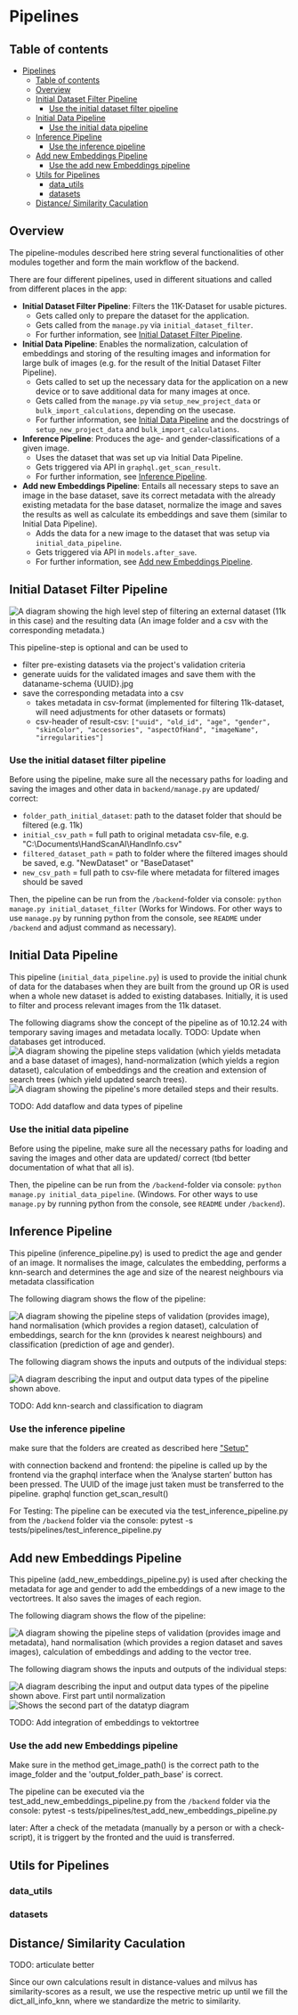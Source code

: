 # Pipelines

## Table of contents

- [Pipelines](#pipelines)
  - [Table of contents](#table-of-contents)
  - [Overview](#overview)
  - [Initial Dataset Filter Pipeline](#initial-dataset-filter-pipeline)
    - [Use the initial dataset filter pipeline](#use-the-initial-dataset-filter-pipeline)
  - [Initial Data Pipeline](#initial-data-pipeline)
    - [Use the initial data pipeline](#use-the-initial-data-pipeline)
  - [Inference Pipeline](#inference-pipeline)
    - [Use the inference pipeline](#use-the-inference-pipeline)
  - [Add new Embeddings Pipeline](#add-new-embeddings-pipeline)
    - [Use the add new Embeddings pipeline](#use-the-add-new-embeddings-pipeline)
  - [Utils for Pipelines](#utils-for-pipelines)
    - [data\_utils](#data_utils)
    - [datasets](#datasets)
  - [Distance/ Similarity Caculation](#distance-similarity-caculation)

## Overview

The pipeline-modules described here string several functionalities of other modules together and form the main workflow of the backend.

There are four different pipelines, used in different situations and called from different places in the app:

- **Initial Dataset Filter Pipeline**: Filters the 11K-Dataset for usable pictures.
  - Gets called only to prepare the dataset for the application.
  - Gets called from the `manage.py` via `initial_dataset_filter`.
  - For further information, see [Initial Dataset Filter Pipeline](#initial-dataset-filter-pipeline).
- **Initial Data Pipeline**: Enables the normalization, calculation of embeddings and storing of the resulting images and information for large bulk of images (e.g. for the result of the Initial Dataset Filter Pipeline).
  - Gets called to set up the necessary data for the application on a new device or to save additional data for many images at once.
  - Gets called from the `manage.py` via `setup_new_project_data` or `bulk_import_calculations`, depending on the usecase.
  - For further information, see [Initial Data Pipeline](#initial-data-pipeline) and the docstrings of `setup_new_project_data` and `bulk_import_calculations`.
- **Inference Pipeline**: Produces the age- and gender-classifications of a given image.
  - Uses the dataset that was set up via Initial Data Pipeline.
  - Gets triggered via API in `graphql.get_scan_result`.
  - For further information, see [Inference Pipeline](#inference-pipeline).
- **Add new Embeddings Pipeline**: Entails all necessary steps to save an image in the base dataset, save its correct metadata with the already existing metadata for the base dataset, normalize the image and saves the results as well as calculate its embeddings and save them (similar to Initial Data Pipeline).
  - Adds the data for a new image to the dataset that was setup via `initial_data_pipeline`.
  - Gets triggered via API in `models.after_save`.
  - For further information, see [Add new Embeddings Pipeline](#add-new-embeddings-pipeline).

## Initial Dataset Filter Pipeline

![A diagram showing the high level step of filtering an external dataset (11k in this case) and the resulting data (An image folder and a csv with the corresponding metadata.)](readme_data/initial_dataset_filter_pipeline_concept.png)

This pipeline-step is optional and can be used to

- filter pre-existing datasets via the project's validation criteria
- generate uuids for the validated images and save them with the dataname-schema {UUID}.jpg
- save the corresponding metadata into a csv
  - takes metadata in csv-format (implemented for filtering 11k-dataset, will need adjustments for other datasets or formats)
  - csv-header of result-csv:
  `["uuid", "old_id", "age", "gender", "skinColor", "accessories", "aspectOfHand", "imageName", "irregularities"]`

### Use the initial dataset filter pipeline

Before using the pipeline, make sure all the necessary paths for loading and saving the images and other data in `backend/manage.py` are updated/ correct:

- `folder_path_initial_dataset`: path to the dataset folder that should be filtered (e.g. 11k)
- `initial_csv_path` = full path to original metadata csv-file, e.g. "C:\Documents\HandScanAI\HandInfo.csv"
- `filtered_dataset_path` = path to folder where the filtered images should be saved, e.g. "NewDataset" or "BaseDataset"
- `new_csv_path` = full path to csv-file where metadata for filtered images should be saved

Then, the pipeline can be run from the `/backend`-folder via console:
`python manage.py initial_dataset_filter`
(Works for Windows. For other ways to use `manage.py` by running python from the console, see `README` under `/backend` and adjust command as necessary).

## Initial Data Pipeline

This pipeline (`initial_data_pipeline.py`) is used to provide the initial chunk of data for the databases when they are built from the ground up OR is used when a whole new dataset is added to existing databases. Initially, it is used to filter and process relevant images from the 11k dataset.

The following diagrams show the concept of the pipeline as of 10.12.24 with temporary saving images and metadata locally.
TODO: Update when databases get introduced.
![A diagram showing the pipeline steps validation (which yields metadata and a base dataset of images), hand-normalization (which yields a region dataset), calculation of embeddings and the creation and extension of search trees (which yield updated search trees).](readme_data/initial_data_pipeline_concept_rough_1.png)
![A diagram showing the pipeline's more detailed steps and their results.](readme_data/initial_data_pipeline_concept_medium_detail_1.png)

TODO: Add dataflow and data types of pipeline

### Use the initial data pipeline

Before using the pipeline, make sure all the necessary paths for loading and saving the images and other data are updated/ correct (tbd better documentation of what that all is).

Then, the pipeline can be run from the `/backend`-folder via console:
`python manage.py initial_data_pipeline`. (Windows. For other ways to use `manage.py` by running python from the console, see `README` under `/backend`).

## Inference Pipeline

This pipeline (inference_pipeline.py) is used to predict the age and gender of an image. It normalises the image, calculates the embedding, performs a knn-search and determines the age and size of the nearest neighbours via metadata classification

The following diagram shows the flow of the pipeline:

![A diagram showing the pipeline steps of validation (provides image), hand normalisation (which provides a region dataset), calculation of embeddings, search for the knn (provides k nearest neighbours) and classification (prediction of age and gender).](readme_data/inference_pipeline_concept.png)

The following diagram shows the inputs and outputs of the individual steps:

![A diagram describing the input and output data types of the pipeline shown above.](readme_data/inference_pipeline_datatypes.png)

TODO: Add knn-search and classification to diagram

### Use the inference pipeline

make sure that the folders are created as described here ["Setup"](../README.md#setup)

with connection backend and frontend:
the pipeline is called up by the frontend via the graphql interface when the ‘Analyse starten’ button has been pressed. The UUID of the image just taken must be transferred to the pipeline.
graphql function get_scan_result()

For Testing:
The pipeline can be executed via the test_inference_pipeline.py from the `/backend` folder via the console:
pytest -s tests/pipelines/test_inference_pipeline.py

## Add new Embeddings Pipeline

This pipeline (add_new_embeddings_pipeline.py) is used after checking the metadata for age and gender to add the embeddings of a new image to the vectortrees. It also saves the images of each region.

The following diagram shows the flow of the pipeline:

![A diagram showing the pipeline steps of validation (provides image and metadata), hand normalisation (which provides a region dataset and saves images), calculation of embeddings and adding to the vector tree.](readme_data/add_new_embeddings_pipeline_concept.png)

The following diagram shows the inputs and outputs of the individual steps:

![A diagram describing the input and output data types of the pipeline shown above. First part until normalization ](readme_data/add_new_embeddings_pipeline_datatypes_1.png)
![Shows the second part of the datatyp diagram ](readme_data/add_new_embeddings_pipeline_datatypes_2.png)

TODO: Add integration of embeddings to vektortree

### Use the add new Embeddings pipeline

Make sure in the method get_image_path() is the correct path to the image_folder and the 'output_folder_path_base' is correct.

The pipeline can be executed via the test_add_new_embeddings_pipeline.py from the `/backend` folder via the console:
pytest -s tests/pipelines/test_add_new_embeddings_pipeline.py

later:
After a check of the metadata (manually by a person or with a check-script), it is triggert by the fronted and the uuid is transferred.

## Utils for Pipelines

### data_utils

### datasets

## Distance/ Similarity Caculation

TODO: articulate better

Since our own calculations result in distance-values and milvus has similarity-scores as a result, we use the respective metric up until we fill the dict_all_info_knn, where we standardize the metric to similarity.
